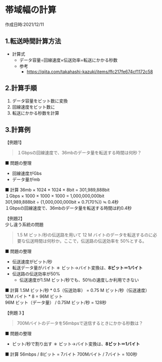 # 帯域幅の計算
作成日時:2021/12/11

## 1.転送時間計算方法
* 計算式
  *  データ容量÷回線速度×伝送効率=転送にかかる秒数
  * 参考
    * https://qiita.com/takahashi-kazuki/items/ffc217fe674cf1172c58

## 2.計算手順
1. データ容量をビット数に変換
2. 回線速度をビット数に
3. 転送にかかる秒数を計算

## 3.計算例
【例題1】
> １Gbpsの回線速度で、36mbのデータ量を転送する時間は何秒？

■ 問題の整理
- 回線速度がGbs
- データ量がmb

■ 計算
36mb × 1024 × 1024 × 8bit = 301,989,888bit  
１Gbps × 1000 × 1000 × 1000 = 1,000,000,000bit  
301,989,888bit ÷ {1,000,000,000bit × 0.7(70%)} ≒ 0.4秒  
１Gbpsの回線速度で、36mbのデータ量を転送する時間は約0.4秒  

【例題2】  
少し違う系統の問題

> 1.5 M ビット/秒の伝送路を用いて 12 M バイトのデータを転送するのに必要な伝送時間は何秒か。ここで，伝送路の伝送効率を 50%とする。

■ 問題の整理
- 伝送速度がビット/秒
- 転送データ量がバイト
＊ ビット→バイト変換は、**8ビット＝1バイト**
- 伝送路の伝送効率が50%
  - 伝送速度が1.5M ビット/秒でも、50％の速度しか利用できない

■ 計算
1.5M ビット/秒 * 0.5（伝送効率） = 0.75 M ビット/秒（伝送速度）  
12M バイト * 8 = 96M ビット  
96M ビット（データ量） / 0.75M ビット/秒 = 128秒  

【例題３】
> 700Mバイトのデータを56mbpsで送信するときにかかる秒数は？

■ 問題の整理
- ビット/秒で割り出す
＊ ビット→バイト変換は、**8ビット＝1バイト**

■ 計算
56mbps / 8ビット = 7バイト
700Mバイト / 7バイト = 100秒

